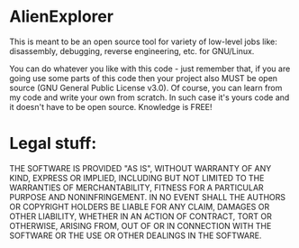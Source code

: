 # AlienExplorer

This is meant to be an open source tool for variety of low-level jobs like: disassembly, debugging, reverse engineering, etc. for GNU/Linux.

You can do whatever you like with this code - just remember that, if you are going use some parts of this code then your project also MUST be open source (GNU General Public License v3.0). Of course, you can learn from my code and write your own from scratch. In such case it's yours code and it doesn't have to be open source. Knowledge is FREE!

# Legal stuff:

THE SOFTWARE IS PROVIDED "AS IS", WITHOUT WARRANTY OF ANY KIND, EXPRESS OR IMPLIED, INCLUDING BUT NOT LIMITED TO THE WARRANTIES OF MERCHANTABILITY, FITNESS FOR A PARTICULAR PURPOSE AND NONINFRINGEMENT. IN NO EVENT SHALL THE AUTHORS OR COPYRIGHT HOLDERS BE LIABLE FOR ANY CLAIM, DAMAGES OR OTHER LIABILITY, WHETHER IN AN ACTION OF CONTRACT, TORT OR OTHERWISE, ARISING FROM, OUT OF OR IN CONNECTION WITH THE SOFTWARE OR THE USE OR OTHER DEALINGS IN THE SOFTWARE.